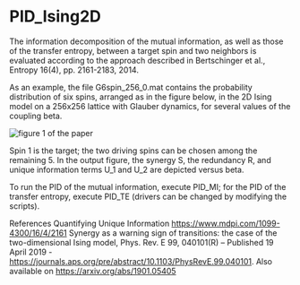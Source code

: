 # PID_Ising2D

The information decomposition of the mutual information, as well as those of the transfer entropy, between a target
spin and two neighbors is evaluated according to the approach described in Bertschinger et al., Entropy 16(4), pp. 2161-2183, 2014.

As an example, the file G6spin_256_0.mat contains the probability distribution of six spins, arranged as in the figure below, in the 2D Ising model on a 256x256 lattice with Glauber dynamics, for several values of the coupling beta.

![figure 1 of the paper](http://users.ugent.be/~dmarinaz/Ising_spins.png)

Spin 1 is the target; the two driving spins can be chosen among the remaining 5. In the output figure, the synergy S, the redundancy R, and unique information terms U_1 and U_2 are depicted versus beta.

To run the PID of the mutual information, execute PID_MI; for the PID of the transfer entropy, execute PID_TE (drivers can be
changed by modifying the scripts).

References
Quantifying Unique Information https://www.mdpi.com/1099-4300/16/4/2161
Synergy as a warning sign of transitions: the case of the two-dimensional Ising model, Phys. Rev. E 99, 040101(R) – Published 19 April 2019 - https://journals.aps.org/pre/abstract/10.1103/PhysRevE.99.040101. Also available on https://arxiv.org/abs/1901.05405
